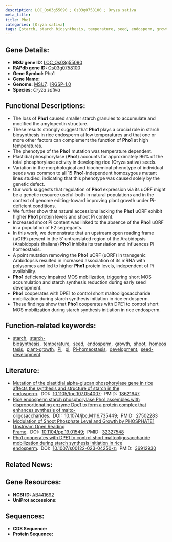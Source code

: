 ```yaml
---
description: LOC_Os03g55090 ; Os03g0758100 ; Oryza sativa
meta_title:
title: Pho1
categories: [Oryza sativa]
tags: [starch, starch biosynthesis, temperature, seed, endosperm, growth, shoot, homeostasis, plant growth, Pi,  pi , Pi homeostasis, development, seed development]
---
```


## Gene Details:
- **MSU gene ID:** [LOC_Os03g55090](http://rice.uga.edu/cgi-bin/ORF_infopage.cgi?orf=LOC_Os03g55090)  
- **RAPdb gene ID:** [Os03g0758100](https://rapdb.dna.affrc.go.jp/locus/?name=Os03g0758100)  
- **Gene Symbol:** Pho1
- **Gene Name:**
- **Genome:**  [MSU7](http://rice.uga.edu/),&nbsp;&nbsp;[IRGSP-1.0](https://rapdb.dna.affrc.go.jp/download/irgsp1.html)
- **Species:** *Oryza sativa*

## Functional Descriptions:
   - The loss of **Pho1** caused smaller starch granules to accumulate and modified the amylopectin structure.
   - These results strongly suggest that **Pho1** plays a crucial role in starch biosynthesis in rice endosperm at low temperatures and that one or more other factors can complement the function of **Pho1** at high temperatures.
   - The phenotype of the **Pho1** mutation was temperature dependent.
   - Plastidial phosphorylase (**Pho1**) accounts for approximately 96% of the total phosphorylase activity in developing rice (Oryza sativa) seeds.
   - Variation in the morphological and biochemical phenotype of individual seeds was common to all 15 **Pho1**-independent homozygous mutant lines studied, indicating that this phenotype was caused solely by the genetic defect.
   - Our work suggests that regulation of **Pho1** expression via its uORF might be a genetic resource useful-both in natural populations and in the context of genome editing-toward improving plant growth under Pi-deficient conditions.
   - We further show that natural accessions lacking the **Pho1** uORF exhibit higher **Pho1** protein levels and shoot Pi content.
   - Increased shoot Pi content was linked to the absence of the **Pho1** uORF in a population of F2 segregants.
   - In this work, we demonstrate that an upstream open reading frame (uORF) present in the 5' untranslated region of the Arabidopsis (Arabidopsis thaliana) **Pho1** inhibits its translation and influences Pi homeostasis.
   - A point mutation removing the **Pho1** uORF (<a6><a4>uORF) in transgenic Arabidopsis resulted in increased association of its mRNA with polysomes and led to higher **Pho1** protein levels, independent of Pi availability.
   - **Pho1** deficiency impaired MOS mobilization, triggering short MOS accumulation and starch synthesis reduction during early seed development.
   - **Pho1** cooperates with DPE1 to control short maltooligosaccharide mobilization during starch synthesis initiation in rice endosperm.
   - These findings show that **Pho1** cooperates with DPE1 to control short MOS mobilization during starch synthesis initiation in rice endosperm.

## Function-related keywords:
   - [starch](/tags/starch/),&nbsp;&nbsp;[starch-biosynthesis](/tags/starch-biosynthesis/),&nbsp;&nbsp;[temperature](/tags/temperature/),&nbsp;&nbsp;[seed](/tags/seed/),&nbsp;&nbsp;[endosperm](/tags/endosperm/),&nbsp;&nbsp;[growth](/tags/growth/),&nbsp;&nbsp;[shoot](/tags/shoot/),&nbsp;&nbsp;[homeostasis](/tags/homeostasis/),&nbsp;&nbsp;[plant-growth](/tags/plant-growth/),&nbsp;&nbsp;[Pi](/tags/Pi/),&nbsp;&nbsp;[pi](/tags/pi/),&nbsp;&nbsp;[Pi-homeostasis](/tags/Pi-homeostasis/),&nbsp;&nbsp;[development](/tags/development/),&nbsp;&nbsp;[seed-development](/tags/seed-development/)

## Literature:
   - [Mutation of the plastidial alpha-glucan phosphorylase gene in rice affects the synthesis and structure of starch in the endosperm](https://www.doi.org/10.1105/tpc.107.054007).&nbsp;&nbsp;DOI:&nbsp;&nbsp;[10.1105/tpc.107.054007](https://www.doi.org/10.1105/tpc.107.054007);&nbsp;&nbsp;PMID:&nbsp;&nbsp;[18621947](https://pubmed.ncbi.nlm.nih.gov/18621947/)
   - [Rice endosperm starch phosphorylase Pho1 assembles with disproportionating enzyme Dpe1 to form a protein complex that enhances synthesis of malto-oligosaccharides](https://www.doi.org/10.1074/jbc.M116.735449).&nbsp;&nbsp;DOI:&nbsp;&nbsp;[10.1074/jbc.M116.735449](https://www.doi.org/10.1074/jbc.M116.735449);&nbsp;&nbsp;PMID:&nbsp;&nbsp;[27502283](https://pubmed.ncbi.nlm.nih.gov/27502283/)
   - [Modulation of Shoot Phosphate Level and Growth by PHOSPHATE1 Upstream Open Reading Frame](https://www.doi.org/10.1104/pp.19.01549).&nbsp;&nbsp;DOI:&nbsp;&nbsp;[10.1104/pp.19.01549](https://www.doi.org/10.1104/pp.19.01549);&nbsp;&nbsp;PMID:&nbsp;&nbsp;[32327548](https://pubmed.ncbi.nlm.nih.gov/32327548/)
   - [Pho1 cooperates with DPE1 to control short maltooligosaccharide mobilization during starch synthesis initiation in rice endosperm](https://www.doi.org/10.1007/s00122-023-04250-z).&nbsp;&nbsp;DOI:&nbsp;&nbsp;[10.1007/s00122-023-04250-z](https://www.doi.org/10.1007/s00122-023-04250-z);&nbsp;&nbsp;PMID:&nbsp;&nbsp;[36912930](https://pubmed.ncbi.nlm.nih.gov/36912930/)

## Related News:

## Gene Resources:
- **NCBI ID:**  [AB441692](http://www.ncbi.nlm.nih.gov/nuccore/AB441692)
- **UniProt accessions:** [](https://www.uniprot.org/uniprotkb//entry)

## Sequences:
- **CDS Sequence:**
- **Protein Sequence:**

